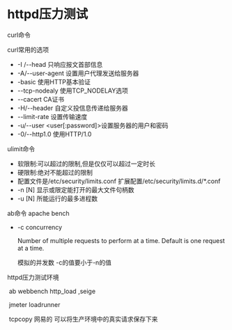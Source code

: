 # httpd压力测试

curl命令

curl常用的选项

- -I /--head 只响应报文首部信息
- -A/--user-agent <string> 设置用户代理发送给服务器
- -basic 使用HTTP基本验证
- --tcp-nodealy 使用TCP_NODELAY选项
- --cacert <file> CA证书
- -H/--header <line>自定义投信息传递给服务器
- --limit-rate <rate> 设置传输速度
- -u/--user <user[:password]>设置服务器的用户和密码
- -0/--http1.0   使用HTTP/1.0

ulimit命令

- 软限制:可以超过的限制,但是仅仅可以超过一定时长
- 硬限制:绝对不能超过的限制
- 配置文件是/etc/security/limits.conf   扩展配置/etc/security/limits.d/*.conf
- -n [N] 显示或限定能打开的最大文件句柄数
- -u [N] 所能运行的最多进程数

ab命令  apache bench

- -c concurrency

  Number of multiple requests to perform at a time. Default is one request at a time.

  模拟的并发数  -c的值要小于-n的值

httpd压力测试环境

​	ab webbench http_load ,seige

​	jmeter loadrunner

​	tcpcopy 网易的  可以将生产环境中的真实请求保存下来

